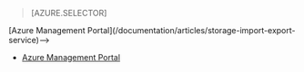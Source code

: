 > [AZURE.SELECTOR]
<!-- deleted by customization - --><!-- keep by customization: begin --><!--- <!-- keep by customization: end --> [Azure Management <!-- deleted by customization Portal](/documentation/articles/storage-import-export-service) --><!-- keep by customization: begin --> Portal](/documentation/articles/storage-import-export-service)--><!-- keep by customization: end -->
- [Azure Management Portal](/documentation/articles/storage-import-export-service-classic-portal)
